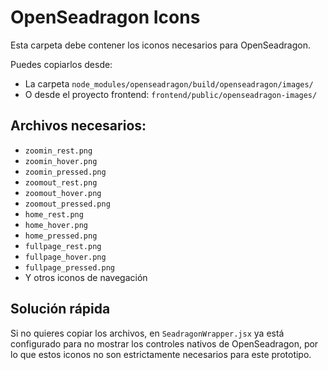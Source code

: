 # OpenSeadragon Icons

Esta carpeta debe contener los iconos necesarios para OpenSeadragon.

Puedes copiarlos desde:
- La carpeta `node_modules/openseadragon/build/openseadragon/images/`
- O desde el proyecto frontend: `frontend/public/openseadragon-images/`

## Archivos necesarios:

- `zoomin_rest.png`
- `zoomin_hover.png`
- `zoomin_pressed.png`
- `zoomout_rest.png`
- `zoomout_hover.png`
- `zoomout_pressed.png`
- `home_rest.png`
- `home_hover.png`
- `home_pressed.png`
- `fullpage_rest.png`
- `fullpage_hover.png`
- `fullpage_pressed.png`
- Y otros iconos de navegación

## Solución rápida

Si no quieres copiar los archivos, en `SeadragonWrapper.jsx` ya está configurado para no mostrar los controles nativos de OpenSeadragon, por lo que estos iconos no son estrictamente necesarios para este prototipo.

